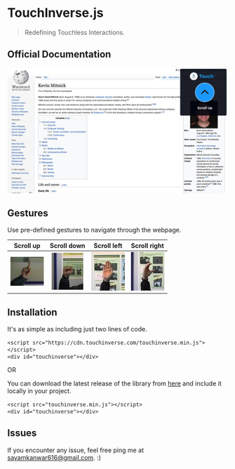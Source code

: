 # TouchInverse.js
> Redefining Touchless Interactions.

## Official Documentation

![wiki](./docs/wiki.jpg)

## Gestures

Use pre-defined gestures to navigate through the webpage.

Scroll up            |  Scroll down           |    Scroll left        |    Scroll right
:-------------------------:|:-------------------------:|:-------------------------:|:-------------------------:
![scroll_up](./docs/gesture_samples/scroll_up.jpeg)  |  ![scroll_down](./docs/gesture_samples/scroll_down.jpeg) | ![scroll_left](./docs/gesture_samples/scroll_left.jpeg) | ![scroll_right](./docs/gesture_samples/scroll_right.jpeg)


## Installation

It's as simple as including just two lines of code.

    <script src="https://cdn.touchinverse.com/touchinverse.min.js"></script>
    <div id="touchinverse"></div>

OR

You can download the latest release of the library from [here](http://sayamkanwar.com/) and include it locally in your project.

    <script src="touchinverse.min.js"></script>
    <div id="touchinverse"></div>

## Issues
If you encounter any issue, feel free ping me at sayamkanwar616@gmail.com. :)

